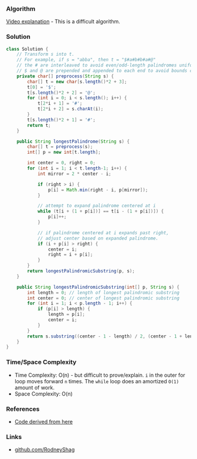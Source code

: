 
### Algorithm

[Video explanation](https://www.youtube.com/watch?v=nbTSfrEfo6M) - This is a difficult algorithm.


### Solution

```java
class Solution {
    // Transform s into t.
    // For example, if s = "abba", then t = "$#a#b#b#a#@"
    // the # are interleaved to avoid even/odd-length palindromes uniformly
    // $ and @ are prepended and appended to each end to avoid bounds checking
    private char[] preprocess(String s) {
        char[] t = new char[s.length()*2 + 3];
        t[0] = '$';
        t[s.length()*2 + 2] = '@';
        for (int i = 0; i < s.length(); i++) {
            t[2*i + 1] = '#';
            t[2*i + 2] = s.charAt(i);
        }
        t[s.length()*2 + 1] = '#';
        return t;
    }

    public String longestPalindrome(String s) {
        char[] t = preprocess(s);
        int[] p = new int[t.length];

        int center = 0, right = 0;
        for (int i = 1; i < t.length-1; i++) {
            int mirror = 2 * center - i;

            if (right > i) {
                p[i] = Math.min(right - i, p[mirror]);
            }

            // attempt to expand palindrome centered at i
            while (t[i + (1 + p[i])] == t[i - (1 + p[i])]) {
                p[i]++;
            }

            // if palindrome centered at i expands past right,
            // adjust center based on expanded palindrome.
            if (i + p[i] > right) {
                center = i;
                right = i + p[i];
            }
        }
        return longestPalindromicSubstring(p, s);
    }

    public String longestPalindromicSubstring(int[] p, String s) {
        int length = 0; // length of longest palindromic substring
        int center = 0; // center of longest palindromic substring
        for (int i = 1; i < p.length - 1; i++) {
            if (p[i] > length) {
                length = p[i];
                center = i;
            }
        }
        return s.substring((center - 1 - length) / 2, (center - 1 + length) / 2);
    }
}
```


### Time/Space Complexity

-  Time Complexity: O(n) - but difficult to prove/explain. `i` in the outer for loop moves forward `n` times. The `while` loop does an amortized `O(1)` amount of work.
- Space Complexity: O(n)


### References

- [Code derived from here](https://algs4.cs.princeton.edu/53substring/Manacher.java.html)


### Links

- [github.com/RodneyShag](https://github.com/RodneyShag)
